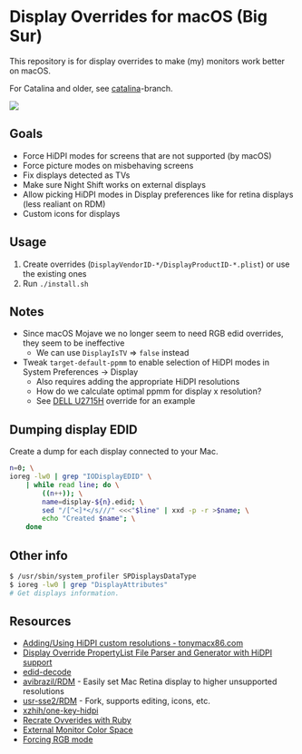 # Display Overrides for macOS (Big Sur)

This repository is for display overrides to make (my) monitors work better on macOS.

For Catalina and older, see [catalina](../../tree/catalina)-branch.

<img src="./resources/Screen Shot 2021-04-10 at 14.47.09.png">

## Goals

- Force HiDPI modes for screens that are not supported (by macOS)
- Force picture modes on misbehaving screens
- Fix displays detected as TVs
- Make sure Night Shift works on external displays
- Allow picking HiDPI modes in Display preferences like for retina displays (less realiant on RDM)
- Custom icons for displays

## Usage

1. Create overrides (`DisplayVendorID-*/DisplayProductID-*.plist`) or use the existing ones
2. Run `./install.sh`

## Notes

- Since macOS Mojave we no longer seem to need RGB edid overrides, they seem to be ineffective
  - We can use `DisplayIsTV` => `false` instead
- Tweak `target-default-ppmm` to enable selection of HiDPI modes in System Preferences -> Display
  - Also requires adding the appropriate HiDPI resolutions
  - How do we calculate optimal ppmm for display x resolution?
  - See [DELL U2715H](./DisplayVendorID-10ac/DisplayProductID-d066.plist) override for an example

## Dumping display EDID

Create a dump for each display connected to your Mac.

```bash
n=0; \
ioreg -lw0 | grep "IODisplayEDID" \
    | while read line; do \
        ((n++)); \
        name=display-${n}.edid; \
        sed "/[^<]*</s///" <<<"$line" | xxd -p -r >$name; \
        echo "Created $name"; \
    done
```

## Other info

```bash
$ /usr/sbin/system_profiler SPDisplaysDataType
$ ioreg -lw0 | grep "DisplayAttributes"
# Get displays information.
```

## Resources

- [Adding/Using HiDPI custom resolutions - tonymacx86.com](https://www.tonymacx86.com/threads/adding-using-hidpi-custom-resolutions.133254/)
- [Display Override PropertyList File Parser and Generator with HiDPI support](https://comsysto.github.io/Display-Override-PropertyList-File-Parser-and-Generator-with-HiDPI-Support-For-Scaled-Resolutions/)
- [edid-decode](https://git.linuxtv.org/edid-decode.git/)
- [avibrazil/RDM](https://github.com/avibrazil/RDM) - Easily set Mac Retina display to higher unsupported resolutions
- [usr-sse2/RDM](https://github.com/usr-sse2/RDM) - Fork, supports editing, icons, etc.
- [xzhih/one-key-hidpi](https://github.com/xzhih/one-key-hidpi)
- [Recrate Ovverides with Ruby](https://gist.github.com/ejdyksen/8302862)
- [External Monitor Color Space](https://spin.atomicobject.com/external-monitor-color-space-part-2-big-sur/)
- [Forcing RGB mode](https://embdev.net/topic/284710)
